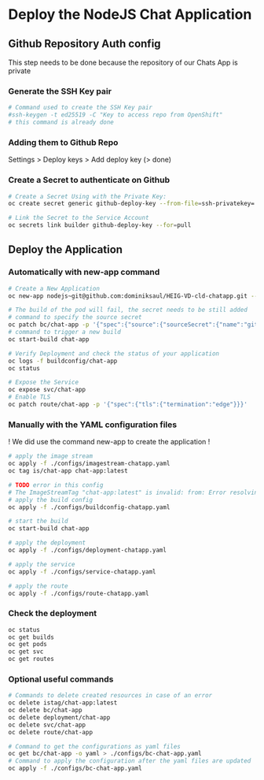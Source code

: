 # Deploy the NodeJS Chat Application

## Github Repository Auth config

This step needs to be done because the repository of our Chats App is private

### Generate the SSH Key pair

```bash
# Command used to create the SSH Key pair
#ssh-keygen -t ed25519 -C "Key to access repo from OpenShift"
# this command is already done
```

### Adding them to Github Repo

Settings > Deploy keys > Add deploy key
(> done)

### Create a Secret to authenticate on Github

```bash
# Create a Secret Using with the Private Key:
oc create secret generic github-deploy-key --from-file=ssh-privatekey=./keys/githubDeploy --type=kubernetes.io/ssh-auth

# Link the Secret to the Service Account
oc secrets link builder github-deploy-key --for=pull
```

## Deploy the Application

### Automatically with new-app command

```bash
# Create a New Application
oc new-app nodejs~git@github.com:dominiksaul/HEIG-VD-cld-chatapp.git --name=chat-app

# The build of the pod will fail, the secret needs to be still added
# command to specify the source secret
oc patch bc/chat-app -p '{"spec":{"source":{"sourceSecret":{"name":"github-deploy-key"}}}}'
# command to trigger a new build
oc start-build chat-app

# Verify Deployment and check the status of your application
oc logs -f buildconfig/chat-app
oc status

# Expose the Service
oc expose svc/chat-app
# Enable TLS
oc patch route/chat-app -p '{"spec":{"tls":{"termination":"edge"}}}'
```

### Manually with the YAML configuration files

! We did use the command new-app to create the application !
```bash
# apply the image stream
oc apply -f ./configs/imagestream-chatapp.yaml
oc tag is/chat-app chat-app:latest

# TODO error in this config
# The ImageStreamTag "chat-app:latest" is invalid: from: Error resolving ImageStreamTag chat-app:latest in namespace dominik-dev: unable to find latest tagged image
# apply the build config
oc apply -f ./configs/buildconfig-chatapp.yaml 

# start the build
oc start-build chat-app

# apply the deployment
oc apply -f ./configs/deployment-chatapp.yaml

# apply the service
oc apply -f ./configs/service-chatapp.yaml

# apply the route
oc apply -f ./configs/route-chatapp.yaml
```

### Check the deployment

```bash
oc status
oc get builds
oc get pods
oc get svc
oc get routes
```


### Optional useful commands

```bash
# Commands to delete created resources in case of an error
oc delete istag/chat-app:latest
oc delete bc/chat-app
oc delete deployment/chat-app
oc delete svc/chat-app
oc delete route/chat-app

# Command to get the configurations as yaml files
oc get bc/chat-app -o yaml > ./configs/bc-chat-app.yaml
# Command to apply the configuration after the yaml files are updated
oc apply -f ./configs/bc-chat-app.yaml
```